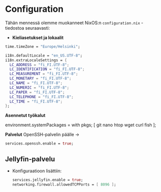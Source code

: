 # Configuration

Tähän mennessä olemme muokanneet NixOS:n `configuration.nix` -tiedostoa seuraavasti:

- **Kieliasetukset ja lokaalit**
```nix
time.timeZone = "Europe/Helsinki";

i18n.defaultLocale = "en_US.UTF-8";
i18n.extraLocaleSettings = {
  LC_ADDRESS = "fi_FI.UTF-8";
  LC_IDENTIFICATION = "fi_FI.UTF-8";
  LC_MEASUREMENT = "fi_FI.UTF-8";
  LC_MONETARY = "fi_FI.UTF-8";
  LC_NAME = "fi_FI.UTF-8";
  LC_NUMERIC = "fi_FI.UTF-8";
  LC_PAPER = "fi_FI.UTF-8";
  LC_TELEPHONE = "fi_FI.UTF-8";
  LC_TIME = "fi_FI.UTF-8";
};
```
**Asennetut työkalut**

environment.systemPackages = with pkgs; [
  git nano htop wget curl fish
];

**Palvelut**
OpenSSH-palvelin päälle →
```nix
services.openssh.enable = true;
```

## Jellyfin-palvelu
- Konfiguraatioon lisättiin:
  ```nix
  services.jellyfin.enable = true;
  networking.firewall.allowedTCPPorts = [ 8096 ];
  ```


